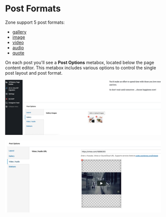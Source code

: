 # Post Formats

Zone support 5 post formats:
- [gallery](https://zone.thememove.com/daily-reason-to-be-happy/)
- [image](https://zone.thememove.com/creativity-at-work/)
- [video](https://zone.thememove.com/discovering-paris/)
- [audio](https://zone.thememove.com/saen-dark-sky/)
- [quote](https://zone.thememove.com/the-most-important-thing/)

On each post you'll see a **Post Options** metabox, located below the page content editor. This metabox includes various options to control the single post layout and post format.

![Post options - Gallery](images/post-options.png)

![Post options - Video/Audio](images/post-options-2.png)